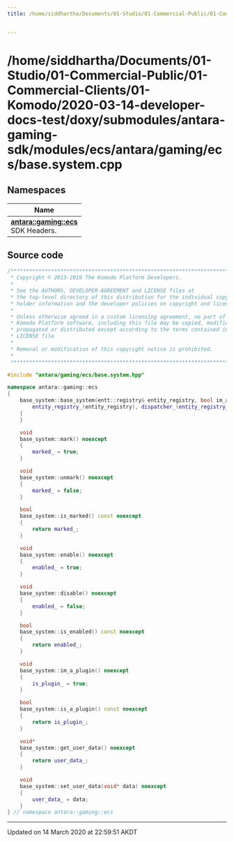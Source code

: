 ```yaml
---
title: /home/siddhartha/Documents/01-Studio/01-Commercial-Public/01-Commercial-Clients/01-Komodo/2020-03-14-developer-docs-test/doxy/submodules/antara-gaming-sdk/modules/ecs/antara/gaming/ecs/base.system.cpp


---
```


# /home/siddhartha/Documents/01-Studio/01-Commercial-Public/01-Commercial-Clients/01-Komodo/2020-03-14-developer-docs-test/doxy/submodules/antara-gaming-sdk/modules/ecs/antara/gaming/ecs/base.system.cpp







## Namespaces

| Name           |
| -------------- |
| **[antara::gaming::ecs](Namespaces/namespaceantara_1_1gaming_1_1ecs.md)** <br>SDK Headers.  |














## Source code

```cpp
/******************************************************************************
 * Copyright © 2013-2019 The Komodo Platform Developers.                      *
 *                                                                            *
 * See the AUTHORS, DEVELOPER-AGREEMENT and LICENSE files at                  *
 * the top-level directory of this distribution for the individual copyright  *
 * holder information and the developer policies on copyright and licensing.  *
 *                                                                            *
 * Unless otherwise agreed in a custom licensing agreement, no part of the    *
 * Komodo Platform software, including this file may be copied, modified,     *
 * propagated or distributed except according to the terms contained in the   *
 * LICENSE file                                                               *
 *                                                                            *
 * Removal or modification of this copyright notice is prohibited.            *
 *                                                                            *
 ******************************************************************************/

#include "antara/gaming/ecs/base.system.hpp"

namespace antara::gaming::ecs
{
    base_system::base_system(entt::registry& entity_registry, bool im_a_plugin_system) noexcept :
        entity_registry_(entity_registry), dispatcher_(entity_registry_.ctx<entt::dispatcher>()), is_plugin_{im_a_plugin_system}
    {
    }

    void
    base_system::mark() noexcept
    {
        marked_ = true;
    }

    void
    base_system::unmark() noexcept
    {
        marked_ = false;
    }

    bool
    base_system::is_marked() const noexcept
    {
        return marked_;
    }

    void
    base_system::enable() noexcept
    {
        enabled_ = true;
    }

    void
    base_system::disable() noexcept
    {
        enabled_ = false;
    }

    bool
    base_system::is_enabled() const noexcept
    {
        return enabled_;
    }

    void
    base_system::im_a_plugin() noexcept
    {
        is_plugin_ = true;
    }

    bool
    base_system::is_a_plugin() const noexcept
    {
        return is_plugin_;
    }

    void*
    base_system::get_user_data() noexcept
    {
        return user_data_;
    }

    void
    base_system::set_user_data(void* data) noexcept
    {
        user_data_ = data;
    }
} // namespace antara::gaming::ecs
```


-------------------------------

Updated on 14 March 2020 at 22:59:51 AKDT
